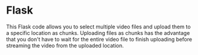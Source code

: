 # Flask
This Flask code allows you to select multiple video files and upload them to a specific location as chunks. Uploading files as chunks has the advantage that you don't have to wait for the entire video file to finish uploading before streaming the video from the uploaded location.
